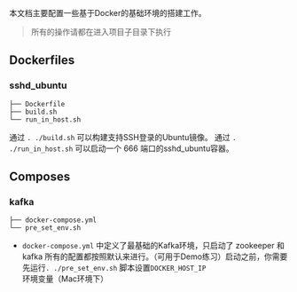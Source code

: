 本文档主要配置一些基于Docker的基础环境的搭建工作。

> 所有的操作请都在进入项目子目录下执行

## Dockerfiles

### sshd_ubuntu

```
├── Dockerfile
├── build.sh
└── run_in_host.sh
```

通过 `. ./build.sh` 可以构建支持SSH登录的Ubuntu镜像。 通过 `. ./run_in_host.sh` 可以启动一个 666 端口的sshd_ubuntu容器。

## Composes

### kafka

```
├── docker-compose.yml
└── pre_set_env.sh
```

- `docker-compose.yml` 中定义了最基础的Kafka环境，只启动了 zookeeper 和 kafka 所有的配置都按照默认来进行。（可用于Demo练习）启动之前，你需要先运行`. ./pre_set_env.sh` 脚本设置`DOCKER_HOST_IP`环境变量（Mac环境下）

